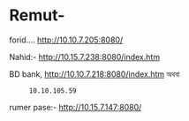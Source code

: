 # Remut-




forid.... http://10.10.7.205:8080/

Nahid:- http://10.15.7.238:8080/index.htm


BD bank, http://10.10.7.218:8080/index.htm  অথবা

         10.10.105.59

rumer pase:- http://10.15.7.147:8080/

